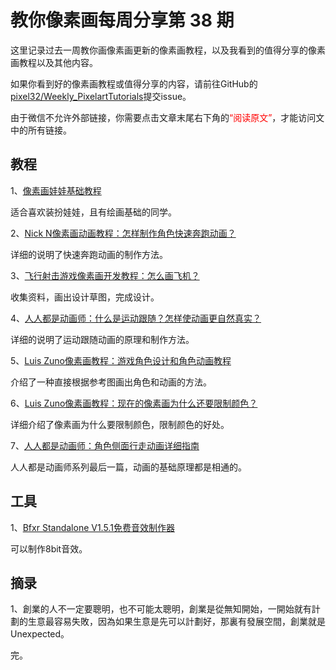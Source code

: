 # 教你像素画每周分享第 38 期


这里记录过去一周教你画像素画更新的像素画教程，以及我看到的值得分享的像素画教程以及其他内容。

如果你看到好的像素画教程或值得分享的内容，请前往GitHub的[pixel32/Weekly_PixelartTutorials](pixel32/Weekly_PixelartTutorials "pixel32/Weekly_PixelartTutorials")提交issue。

由于微信不允许外部链接，你需要点击文章末尾右下角的<span style="color:red;">“阅读原文”</span>，才能访问文中的所有链接。

## 教程
1、[像素画娃娃基础教程](https://www.kawaiihannah.com/pixelart/tutorials/drawing-bases "卡哇伊像素画娃娃")

适合喜欢装扮娃娃，且有绘画基础的同学。

2、[Nick N像素画动画教程：怎样制作角色快速奔跑动画？](http://mp.weixin.qq.com/s?__biz=MjM5MTYxNTcwMQ==&mid=2650556223&idx=1&sn=346e8afad4f76452bb18d4d87b74ff68&chksm=beba388589cdb19334875f933056515691351ac14898d3768a3cab41de0257dc490ad4ea183e&token=1004814080&lang=zh_CN#rd "Nick N角色快速奔跑动画教程")

详细的说明了快速奔跑动画的制作方法。

3、[飞行射击游戏像素画开发教程：怎么画飞机？](http://mp.weixin.qq.com/s?__biz=MjM5MTYxNTcwMQ==&mid=2650556261&idx=1&sn=e78c09414d64841865bd44c1520cdb20&chksm=beba38df89cdb1c9d624c9a635f6ccabb6cdff06e465e52e2a23ef4a3d35018f71242a4175fa&token=1004814080&lang=zh_CN#rd "飞行射击游戏飞机画法教程")

收集资料，画出设计草图，完成设计。

4、[人人都是动画师：什么是运动跟随？怎样使动画更自然真实？](http://mp.weixin.qq.com/s?__biz=MjM5MTYxNTcwMQ==&mid=2650556274&idx=1&sn=124adf13d020c23022fb15218e644698&chksm=beba38c889cdb1def35df03b31f690f7ed411bc0d1dd17241bbaa5a8110491dddac524c0844a&token=1004814080&lang=zh_CN#rd "运动跟随动画教程")

详细的说明了运动跟随动画的原理和制作方法。

5、[Luis Zuno像素画教程：游戏角色设计和角色动画教程](http://mp.weixin.qq.com/s?__biz=MjM5MTYxNTcwMQ==&mid=2650556288&idx=1&sn=19504afb78c5014c50543ad63e5cd5e9&chksm=beba383a89cdb12c0be9df35722fcbf3acc0fda3663a926937b5dabcdfe9acfe48a097f768fa&token=1004814080&lang=zh_CN#rd "像素画游戏角色动画快速设计教程")

介绍了一种直接根据参考图画出角色和动画的方法。

6、[Luis Zuno像素画教程：现在的像素画为什么还要限制颜色？](http://mp.weixin.qq.com/s?__biz=MjM5MTYxNTcwMQ==&mid=2650556326&idx=1&sn=dde6de21734ac9a401c5fdae6672ae0f&chksm=beba381c89cdb10ac3858112eb6762cc9dc171e90233187c88fe3882a16bad3c3fbdd99fe8ea&token=1004814080&lang=zh_CN#rd "像素画为什么要限制颜色？")

详细介绍了像素画为什么要限制颜色，限制颜色的好处。

7、[人人都是动画师：角色侧面行走动画详细指南](http://mp.weixin.qq.com/s?__biz=MjM5MTYxNTcwMQ==&mid=2650556343&idx=1&sn=d79370b38f55d750ad933dd3f0a493a4&chksm=beba380d89cdb11bd824a69929b88c97caa0a2173440422b424bd6eedb42e20cb7e0cff95cfc&token=1004814080&lang=zh_CN#rd "游戏角色行走动画详细教程")

人人都是动画师系列最后一篇，动画的基础原理都是相通的。

## 工具
1、[Bfxr Standalone V1.5.1免费音效制作器](https://www.bfxr.net/ "Bfxr音效免费制作软件")

可以制作8bit音效。

## 摘录
1、創業的人不一定要聰明，也不可能太聰明，創業是從無知開始，一開始就有計劃的生意最容易失敗，因為如果生意是先可以計劃好，那裏有發展空間，創業就是Unexpected。

完。